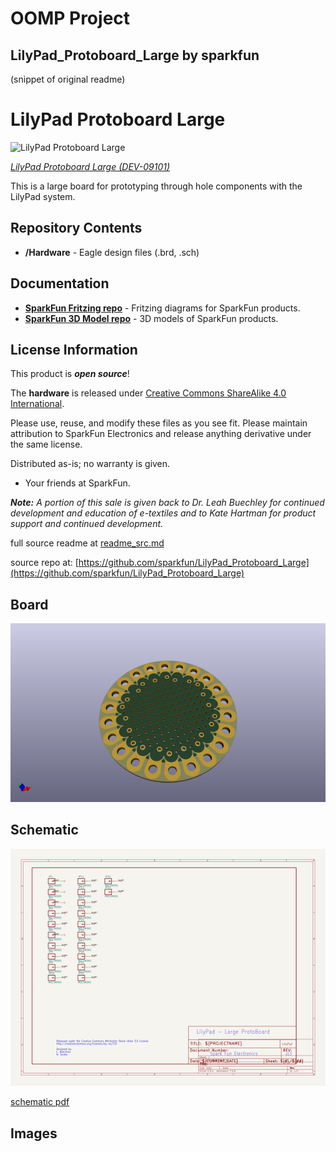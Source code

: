 # OOMP Project  
## LilyPad_Protoboard_Large  by sparkfun  
  
(snippet of original readme)  
  
LilyPad Protoboard Large  
========================================  
  
![LilyPad Protoboard Large](https://cdn.sparkfun.com//assets/parts/2/4/9/3/09101-01.jpg)  
  
[*LilyPad Protoboard Large (DEV-09101)*](https://www.sparkfun.com/products/9101)  
  
This is a large board for prototyping through hole components with the LilyPad system.   
  
Repository Contents  
-------------------  
  
* **/Hardware** - Eagle design files (.brd, .sch)  
  
Documentation  
--------------  
* **[SparkFun Fritzing repo](https://github.com/sparkfun/Fritzing_Parts)** - Fritzing diagrams for SparkFun products.  
* **[SparkFun 3D Model repo](https://github.com/sparkfun/3D_Models)** - 3D models of SparkFun products.   
  
License Information  
-------------------  
This product is _**open source**_!   
  
The **hardware** is released under [Creative Commons ShareAlike 4.0 International](https://creativecommons.org/licenses/by-sa/4.0/).  
  
Please use, reuse, and modify these files as you see fit. Please maintain attribution to SparkFun Electronics and release anything derivative under the same license.  
  
Distributed as-is; no warranty is given.  
  
- Your friends at SparkFun.  
  
_**Note:** A portion of this sale is given back to Dr. Leah Buechley for continued development and education of e-textiles and to Kate Hartman for product support and continued development._  
  
  full source readme at [readme_src.md](readme_src.md)  
  
source repo at: [https://github.com/sparkfun/LilyPad_Protoboard_Large](https://github.com/sparkfun/LilyPad_Protoboard_Large)  
## Board  
  
[![working_3d.png](working_3d_600.png)](working_3d.png)  
## Schematic  
  
[![working_schematic.png](working_schematic_600.png)](working_schematic.png)  
  
[schematic pdf](working_schematic.pdf)  
## Images  
